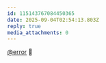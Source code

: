 ```yaml
---
id: 115143767084450365
date: 2025-09-04T02:54:13.803Z
reply: true
media_attachments: 0
---
```


[@error](https://m-i.im/@error) 🫣

